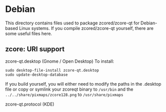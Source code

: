 
Debian
====================
This directory contains files used to package zcored/zcore-qt
for Debian-based Linux systems. If you compile zcored/zcore-qt yourself, there are some useful files here.

## zcore: URI support ##


zcore-qt.desktop  (Gnome / Open Desktop)
To install:

	sudo desktop-file-install zcore-qt.desktop
	sudo update-desktop-database

If you build yourself, you will either need to modify the paths in
the .desktop file or copy or symlink your zcoreqt binary to `/usr/bin`
and the `../../share/pixmaps/zcore128.png` to `/usr/share/pixmaps`

zcore-qt.protocol (KDE)

